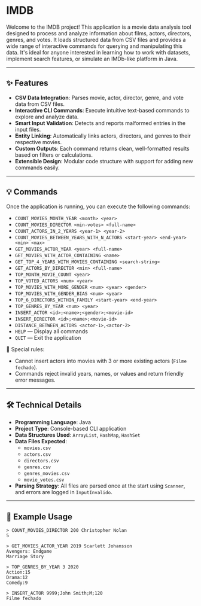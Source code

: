 # IMDB

Welcome to the IMDB project! This application is a movie data analysis tool designed to process and analyze information about films, actors, directors, genres, and votes. It loads structured data from CSV files and provides a wide range of interactive commands for querying and manipulating this data. It's ideal for anyone interested in learning how to work with datasets, implement search features, or simulate an IMDb-like platform in Java.

---

## ✨ Features

- **CSV Data Integration**: Parses movie, actor, director, genre, and vote data from CSV files.
- **Interactive CLI Commands**: Execute intuitive text-based commands to explore and analyze data.
- **Smart Input Validation**: Detects and reports malformed entries in the input files.
- **Entity Linking**: Automatically links actors, directors, and genres to their respective movies.
- **Custom Outputs**: Each command returns clean, well-formatted results based on filters or calculations.
- **Extensible Design**: Modular code structure with support for adding new commands easily.

---

## 💡 Commands

Once the application is running, you can execute the following commands:

- `COUNT_MOVIES_MONTH_YEAR <month> <year>`  
- `COUNT_MOVIES_DIRECTOR <min-votes> <full-name>`  
- `COUNT_ACTORS_IN_2_YEARS <year-1> <year-2>`  
- `COUNT_MOVIES_BETWEEN_YEARS_WITH_N_ACTORS <start-year> <end-year> <min> <max>`  
- `GET_MOVIES_ACTOR_YEAR <year> <full-name>`  
- `GET_MOVIES_WITH_ACTOR_CONTAINING <name>`  
- `GET_TOP_4_YEARS_WITH_MOVIES_CONTAINING <search-string>`  
- `GET_ACTORS_BY_DIRECTOR <min> <full-name>`  
- `TOP_MONTH_MOVIE_COUNT <year>`  
- `TOP_VOTED_ACTORS <num> <year>`  
- `TOP_MOVIES_WITH_MORE_GENDER <num> <year> <gender>`  
- `TOP_MOVIES_WITH_GENDER_BIAS <num> <year>`  
- `TOP_6_DIRECTORS_WITHIN_FAMILY <start-year> <end-year>`  
- `TOP_GENRES_BY_YEAR <num> <year>`  
- `INSERT_ACTOR <id>;<name>;<gender>;<movie-id>`  
- `INSERT_DIRECTOR <id>;<name>;<movie-id>`  
- `DISTANCE_BETWEEN_ACTORS <actor-1>,<actor-2>`  
- `HELP` — Display all commands  
- `QUIT` — Exit the application  

🛑 Special rules:
- Cannot insert actors into movies with 3 or more existing actors (`Filme fechado`).
- Commands reject invalid years, names, or values and return friendly error messages.

---

## 🛠 Technical Details

- **Programming Language**: Java  
- **Project Type**: Console-based CLI application  
- **Data Structures Used**: `ArrayList`, `HashMap`, `HashSet`  
- **Data Files Expected**:
  - `movies.csv`
  - `actors.csv`
  - `directors.csv`
  - `genres.csv`
  - `genres_movies.csv`
  - `movie_votes.csv`
- **Parsing Strategy**: All files are parsed once at the start using `Scanner`, and errors are logged in `InputInvalido`.

---

## 📁 Example Usage

```text
> COUNT_MOVIES_DIRECTOR 200 Christopher Nolan
5

> GET_MOVIES_ACTOR_YEAR 2019 Scarlett Johansson
Avengers: Endgame
Marriage Story

> TOP_GENRES_BY_YEAR 3 2020
Action:15
Drama:12
Comedy:9

> INSERT_ACTOR 9999;John Smith;M;120
Filme fechado
